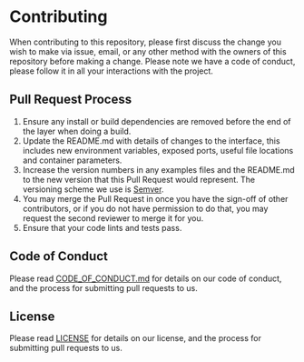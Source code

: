 # Contributing

When contributing to this repository, please first discuss the change you wish to make via issue, email, or any other method with the owners of this repository before making a change.
Please note we have a code of conduct, please follow it in all your interactions with the project.

## Pull Request Process

1. Ensure any install or build dependencies are removed before the end of the layer when doing a build.
2. Update the README.md with details of changes to the interface, this includes new environment variables, exposed ports, useful file locations and container parameters.
3. Increase the version numbers in any examples files and the README.md to the new version that this Pull Request would represent. The versioning scheme we use is [Semver](http://semver.org/).
4. You may merge the Pull Request in once you have the sign-off of other contributors, or if you do not have permission to do that, you may request the second reviewer to merge it for you.
5. Ensure that your code lints and tests pass.

## Code of Conduct

Please read [CODE_OF_CONDUCT.md](CODE_OF_CONDUCT.md) for details on our code of conduct, and the process for submitting pull requests to us.

## License

Please read [LICENSE](LICENSE) for details on our license, and the process for submitting pull requests to us.
